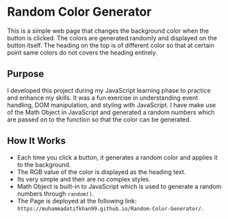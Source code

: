 # Random Color Generator

This is a simple web page that changes the background color when the button is clicked. The colors are generated randomly and displayed on the button itself. The heading on the top is of different color so that at certain point same colors do not covers the heading entirely.

## Purpose

I developed this project during my JavaScript learning phase to practice and enhance my skills. It was a fun exercise in understanding event handling, DOM manipulation, and styling with JavaScript. I have make use of the Math Object in JavaScript and generated a random numbers which are passed on to the function so that the color can be generated.

## How It Works

- Each time you click a button, it generates a random color and applies it to the background.
- The RGB value of the color is displayed as the heading text.
- Its very simple and their are no complex styles.
- Math Object is built-in to JavaScript which is used to generate a random numbers through `random()`.
- The Page is deployed at the following link: `https://muhammadatifkhan99.github.io/Random-Color-Generator/`.